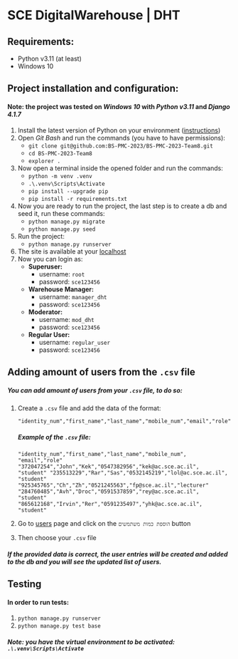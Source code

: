 # SCE DigitalWarehouse | DHT

## Requirements:
- Python v3.11 (at least)
- Windows 10

## Project installation and configuration:

#### Note: the project was tested on *Windows 10* with *Python v3.11* and *Django 4.1.7*

1. Install the latest version of Python on your environment ([instructions](https://docs.python.org/3/using/windows.html))
2. Open *Git Bash* and run the commands (you have to have permissions):
   - `git clone git@github.com:BS-PMC-2023/BS-PMC-2023-Team8.git`
   - `cd BS-PMC-2023-Team8`
   - `explorer .`
3. Now open a terminal inside the opened folder and run the commands:
   - `python -m venv .venv`
   - `.\.venv\Scripts\Activate`
   - `pip install --upgrade pip`
   - `pip install -r requirements.txt`
4. Now you are ready to run the project, the last step is to create a db and seed it, run these commands:
    - `python manage.py migrate`
    - `python manage.py seed`
5. Run the project:
    - `python manage.py runserver`
6. The site is available at your [localhost](http://127.0.0.1:8000/)
7. Now you can login as:
    - **Superuser:**
        - username: `root`
        - password: `sce123456`
    - **Warehouse Manager:**
        - username: `manager_dht`
        - password: `sce123456`
    - **Moderator:**
        - username: `mod_dht`
        - password: `sce123456`
   - **Regular User:**
        - username: `regular_user`
        - password: `sce123456`
  
## Adding amount of users from the `.csv` file

##### You can add amount of users from your `.csv` file, to do so:

1. Create a `.csv` file and add the data of the format:

    `"identity_num","first_name","last_name","mobile_num","email","role"`

    ##### Example of the `.csv` file:

    `"identity_num","first_name","last_name","mobile_num",  "email","role"
    "372047254","John","Kek","0547382956","kek@ac.sce.ac.il",   "student"
    "235513229","Rar","Sas","0532145219","lol@ac.sce.ac.il",    "student"
    "925345765","Ch","Zh","0521245563","fp@sce.ac.il","lecturer"
    "284760485","Avh","Droc","0591537859","rey@ac.sce.ac.il",   "student"
    "865612168","Irvin","Rer","0591235497","yhk@ac.sce.ac.il",  "student"`

2. Go to [users](http://127.0.0.1:8000/users/) page and click on the `הוספת כמות משתמשים` button
3. Then choose your `.csv` file

##### If the provided data is correct, the user entries will be created and added to the db and you will see the updated list of users.

## Testing

#### In order to run tests:
1. `python manage.py runserver`
2. `python manage.py test base`

##### Note: you have the virtual environment to be activated: `.\.venv\Scripts\Activate`